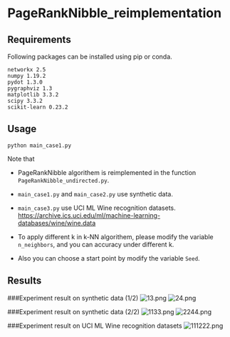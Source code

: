 # PageRankNibble_reimplementation

## Requirements
Following packages can be installed using pip or conda.
```
networkx 2.5
numpy 1.19.2
pydot 1.3.0
pygraphviz 1.3
matplotlib 3.3.2
scipy 3.3.2
scikit-learn 0.23.2
```

## Usage
```
python main_case1.py
```
Note that

* PageRankNibble algorithem is reimplemented in the function ``PageRankNibble_undirected.py``.

* ``main_case1.py`` and ``main_case2.py`` use synthetic data.

* ``main_case3.py`` use UCI ML Wine recognition datasets. https://archive.ics.uci.edu/ml/machine-learning-databases/wine/wine.data

* To apply different k in k-NN algorithem, please modify the variable ``n_neighbors``, and you can accuracy under different k. 

* Also you can choose a start point by modify the variable ``Seed``.



## Results
###Experiment result on synthetic data (1/2)
![13.png](https://i.loli.net/2020/12/15/EP5azRejNcLH13M.png)
![24.png](https://i.loli.net/2020/12/15/4PyKEpQAU9dnOXj.png)

###Experiment result on synthetic data (2/2)
![1133.png](https://i.loli.net/2020/12/15/UNsupdWgeRPylJj.png)
![2244.png](https://i.loli.net/2020/12/15/VFj8UesSMhLkNwl.png)

###Experiment result on UCI ML Wine recognition datasets
![111222.png](https://i.loli.net/2020/12/15/tTH61jv2bDJRXEA.png)
